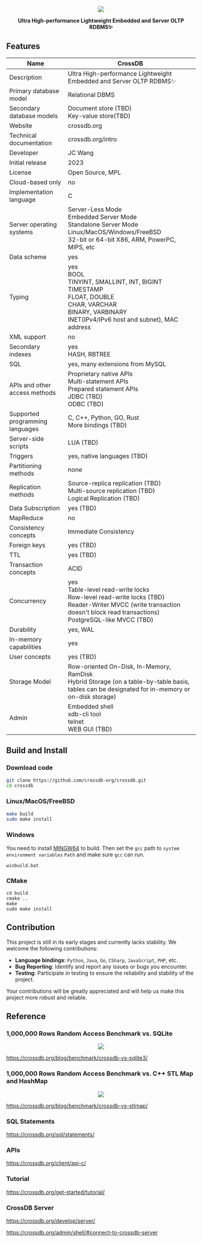 <p align="center">
	<a href="https://crossdb.org">
	<img src="https://crossdb.org/assets/favicon.png">
	</a>
</p>
<p align="center">
	<strong>Ultra High-performance Lightweight Embedded and Server OLTP RDBMS✨</strong>
</p>

## Features

| Name  					| **CrossDB**
 ----                       | ----
 Description    			| Ultra High-performance Lightweight Embedded and Server OLTP RDBMS✨  
 Primary database model  	| Relational DBMS  
 Secondary database models	| Document store (TBD)<br>Key-value store(TBD)
 Website					| crossdb.org
 Technical documentation	| crossdb.org/intro
 Developer					| JC Wang
 Initial release			| 2023
 License					| Open Source, MPL
 Cloud-based only			| no
 Implementation language	| C
 Server operating systems	| Server-Less Mode<br>Embedded Server Mode<br>Standalone Server Mode<br>Linux/MacOS/Windows/FreeBSD<br>32-bit or 64-bit X86, ARM, PowerPC, MIPS, etc
 Data scheme				| yes
 Typing 					| yes<br>BOOL<br>TINYINT, SMALLINT, INT, BIGINT<br>TIMESTAMP<br>FLOAT, DOUBLE<br>CHAR, VARCHAR<br>BINARY, VARBINARY<br>INET(IPv4/IPv6 host and subnet), MAC address
 XML support				| no
 Secondary indexes			| yes<br>HASH, RBTREE
 SQL 						| yes, many extensions from MySQL
 APIs and other access methods		| Proprietary native APIs<br>Multi-statement APIs<br>Prepared statement APIs<br>JDBC (TBD)<br>ODBC (TBD)
 Supported programming languages	| C, C++, Python, GO, Rust<br>More bindings (TBD)
 Server-side scripts		| LUA (TBD)
 Triggers					| yes, native languages (TBD)
 Partitioning methods		| none
 Replication methods		| Source-replica replication (TBD)<br>Multi-source replication (TBD)<br>Logical Replication (TBD)
 Data Subscription			| yes (TBD)
 MapReduce 					| no
 Consistency concepts		| Immediate Consistency
 Foreign keys				| yes (TBD)
 TTL						| yes (TBD)
 Transaction concepts		| ACID
 Concurrency 				| yes<br>Table-level read-write locks<br>Row-level read-write locks (TBD)<br>Reader-Writer MVCC (write transaction doesn't block read transactions)<br>PostgreSQL-like MVCC (TBD)
 Durability 				| yes, WAL
 In-memory capabilities		| yes
 User concepts				| yes (TBD)
 Storage Model				| Row-oriented On-Disk, In-Memory, RamDisk<br>Hybrid Storage (on a table-by-table basis, tables can be designated for in-memory or on-disk storage)
 Admin						| Embedded shell<br>xdb-cli tool<br>telnet<br>WEB GUI (TBD)


## Build and Install

### Download code

```bash
git clone https://github.com/crossdb-org/crossdb.git
cd crossdb
```

### Linux/MacOS/FreeBSD

```bash
make build
sudo make install
```

### Windows

You need to install [MINGW64](https://www.mingw-w64.org/) to build.
Then set the `gcc` path to `system environment variables` `Path` and make sure `gcc` can run.

```
winbuild.bat
```

### CMake
```
cd build
cmake ..
make
sudo make install
```

## Contribution

This project is still in its early stages and currently lacks stability. We welcome the following contributions:

- **Language bindings**: `Python`, `Java`, `Go`, `CSharp`, `JavaScript`, `PHP`, etc.
- **Bug Reporting**: Identify and report any issues or bugs you encounter.
- **Testing**: Participate in testing to ensure the reliability and stability of the project.

Your contributions will be greatly appreciated and will help us make this project more robust and reliable.


## Reference

### 1,000,000 Rows Random Access Benchmark vs. SQLite

<p align="center">
	<a href="https://crossdb.org/blog/benchmark/crossdb-vs-sqlite3/">
	<img src="https://crossdb.org/images/crossdb-vs-sqlite.png">
	</a>
</p>

https://crossdb.org/blog/benchmark/crossdb-vs-sqlite3/

### 1,000,000 Rows Random Access Benchmark vs. C++ STL Map and HashMap

<p align="center">
	<a href="https://crossdb.org/blog/benchmark/crossdb-vs-stlmap/">
	<img src="https://crossdb.org/images/crossdb-vs-stlmap.png">
	</a>
</p>

https://crossdb.org/blog/benchmark/crossdb-vs-stlmap/

### SQL Statements

https://crossdb.org/sql/statements/

### APIs

https://crossdb.org/client/api-c/

### Tutorial

https://crossdb.org/get-started/tutorial/

### CrossDB Server

https://crossdb.org/develop/server/

https://crossdb.org/admin/shell/#connect-to-crossdb-server
